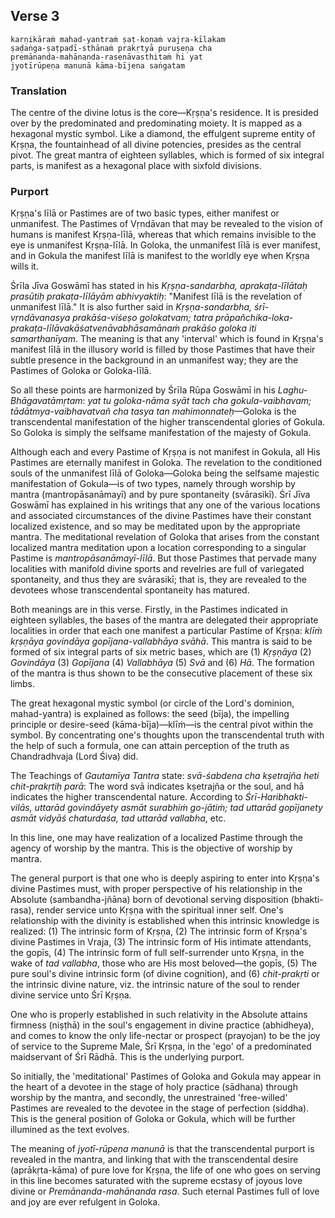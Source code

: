 ## Verse 3

    karṇikāraṁ mahad-yantraṁ ṣaṭ-koṇaṁ vajra-kīlakam
    ṣaḍaṅga-ṣaṭpadī-sthānaṁ prakṛtyā puruṣeṇa cha
    premānanda-mahānanda-rasenāvasthitaṁ hi yat
    jyotīrūpeṇa manunā kāma-bījena saṅgatam

### Translation

The centre of the divine lotus is the core—Kṛṣṇa's residence. It is presided over by the predominated and predominating moiety. It is mapped as a hexagonal mystic symbol. Like a diamond, the effulgent supreme entity of Kṛṣṇa, the fountainhead of all divine potencies, presides as the central pivot. The great mantra of eighteen syllables, which is formed of six integral parts, is manifest as a hexagonal place with sixfold divisions.

### Purport

Kṛṣṇa's līlā or Pastimes are of two basic types, either manifest or unmanifest. The Pastimes of Vṛndāvan that may be revealed to the vision of humans is manifest Kṛṣṇa-līlā, whereas that which remains invisible to the eye is unmanifest Kṛṣṇa-līlā. In Goloka, the unmanifest līlā is ever manifest, and in Gokula the manifest līlā is manifest to the worldly eye when Kṛṣṇa wills it.

Śrīla Jīva Goswāmī has stated in his *Kṛṣṇa-sandarbha, aprakaṭa-līlātaḥ prasūtiḥ prakaṭa-līlāyām abhivyaktiḥ*: "Manifest līlā is the revelation of unmanifest līlā." It is also further said in *Kṛṣṇa-sandarbha, śrī-vṛndāvanasya prakāśa-viśeṣo golokatvam; tatra prāpañchika-loka-prakaṭa-līlāvakāśatvenāvabhāsamānaṁ prakāśo goloka iti samarthanīyam*. The meaning is that any 'interval' which is found in Kṛṣṇa's manifest līlā in the illusory world is filled by those Pastimes that have their subtle presence in the background in an unmanifest way; they are the Pastimes of Goloka or Goloka-līlā.

So all these points are harmonized by Śrīla Rūpa Goswāmī in his *Laghu-Bhāgavatāmṛtam*: *yat tu goloka-nāma syāt tach cha gokula-vaibhavam; tādātmya-vaibhavatvañ cha tasya tan mahimonnateḥ*—Goloka is the transcendental manifestation of the higher transcendental glories of Gokula. So Goloka is simply the selfsame manifestation of the majesty of Gokula.

Although each and every Pastime of Kṛṣṇa is not manifest in Gokula, all His Pastimes are eternally manifest in Goloka. The revelation to the conditioned souls of the unmanifest līlā of Goloka—Goloka being the selfsame majestic manifestation of Gokula—is of two types, namely through worship by mantra (mantropāsanāmayī) and by pure spontaneity (svārasikī). Śrī Jīva Goswāmī has explained in his writings that any one of the various locations and associated circumstances of the divine Pastimes have their constant localized existence, and so may be meditated upon by the appropriate mantra. The meditational revelation of Goloka that arises from the constant localized mantra meditation upon a location corresponding to a singular Pastime is *mantropāsanāmayī-līlā*. But those Pastimes that pervade many localities with manifold divine sports and revelries are full of variegated spontaneity, and thus they are svārasikī; that is, they are revealed to the devotees whose transcendental spontaneity has matured.

Both meanings are in this verse. Firstly, in the Pastimes indicated in eighteen syllables, the bases of the mantra are delegated their appropriate localities in order that each one manifest a particular Pastime of Kṛṣṇa: *klīṁ kṛṣṇāya govindāya gopījana-vallabhāya svāhā*. This mantra is said to be formed of six integral parts of six metric bases, which are (1) *Kṛṣṇāya* (2) *Govindāya* (3) *Gopījana* (4) *Vallabhāya* (5) *Svā* and (6) *Hā*. The formation of the mantra is thus shown to be the consecutive placement of these six limbs.

The great hexagonal mystic symbol (or circle of the Lord's dominion, mahad-yantra) is explained as follows: the seed (bīja), the impelling principle or desire-seed (kāma-bīja)—klīṁ—is the central pivot within the symbol. By concentrating one's thoughts upon the transcendental truth with the help of such a formula, one can attain perception of the truth as Chandradhvaja (Lord Śiva) did.

The Teachings of *Gautamīya Tantra* state: *svā-śabdena cha kṣetrajña heti chit-prakṛtiḥ parā*: The word svā indicates kṣetrajña or the soul, and hā indicates the higher transcendental nature. According to *Śrī-Haribhakti-vilās, uttarād govindāyety asmāt surabhiṁ go-jātiṁ; tad uttarād gopījanety asmāt vidyāś chaturdaśa, tad uttarād vallabha*, etc.

In this line, one may have realization of a localized Pastime through the agency of worship by the mantra. This is the objective of worship by mantra.

The general purport is that one who is deeply aspiring to enter into Kṛṣṇa's divine Pastimes must, with proper perspective of his relationship in the Absolute (sambandha-jñāna) born of devotional serving disposition (bhakti-rasa), render service unto Kṛṣṇa with the spiritual inner self. One's relationship with the divinity is established when this intrinsic knowledge is realized: (1) The intrinsic form of Kṛṣṇa, (2) The intrinsic form of Kṛṣṇa's divine Pastimes in Vraja, (3) The intrinsic form of His intimate attendants, the gopīs, (4) The intrinsic form of full self-surrender unto Kṛṣṇa, in the wake of *tad vallabha*, those who are His most beloved—the gopīs, (5) The pure soul's divine intrinsic form (of divine cognition), and (6) *chit-prakṛti* or the intrinsic divine nature, viz. the intrinsic nature of the soul to render divine service unto Śrī Kṛṣṇa.

One who is properly established in such relativity in the Absolute attains firmness (niṣṭhā) in the soul's engagement in divine practice (abhidheya), and comes to know the only life-nectar or prospect (prayojan) to be the joy of service to the Supreme Male, Śrī Kṛṣṇa, in the 'ego' of a predominated maidservant of Śrī Rādhā. This is the underlying purport.

So initially, the 'meditational' Pastimes of Goloka and Gokula may appear in the heart of a devotee in the stage of holy practice (sādhana) through worship by the mantra, and secondly, the unrestrained 'free-willed' Pastimes are revealed to the devotee in the stage of perfection (siddha). This is the general position of Goloka or Gokula, which will be further illumined as the text evolves.

The meaning of *jyotī-rūpeṇa manunā* is that the transcendental purport is revealed in the mantra, and linking that with the transcendental desire (aprākṛta-kāma) of pure love for Kṛṣṇa, the life of one who goes on serving in this line becomes saturated with the supreme ecstasy of joyous love divine or *Premānanda-mahānanda rasa*. Such eternal Pastimes full of love and joy are ever refulgent in Goloka.
